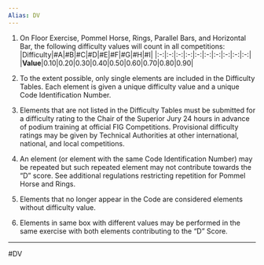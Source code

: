 ```yaml
---
Alias: DV
---
```

1. On Floor Exercise, Pommel Horse, Rings, Parallel Bars, and Horizontal Bar, the following difficulty values will count in all competitions:
|Difficulty|#A|#B|#C|#D|#E|#F|#G|#H|#I|
|:-:|:-:|:-:|:-:|:-:|:-:|:-:|:-:|:-:|:-:|
|**Value**|0.10|0.20|0.30|0.40|0.50|0.60|0.70|0.80|0.90|

2. To the extent possible, only single elements are included in the Difficulty Tables. Each element is given a unique difficulty value and a unique Code Identification Number.
3. Elements that are not listed in the Difficulty Tables must be submitted for a difficulty rating to the Chair of the Superior Jury 24 hours in advance of podium training at official FIG Competitions. Provisional difficulty ratings may be given by Technical Authorities at other international, national, and local competitions.
4. An element (or element with the same Code Identification Number) may be repeated but such repeated element may not contribute towards the “D” score. See additional regulations restricting repetition for Pommel Horse and Rings.
5. Elements that no longer appear in the Code are considered elements without difficulty value.
6. Elements in same box with different values may be performed in the same exercise with both elements contributing to the “D” Score.
___
#DV

